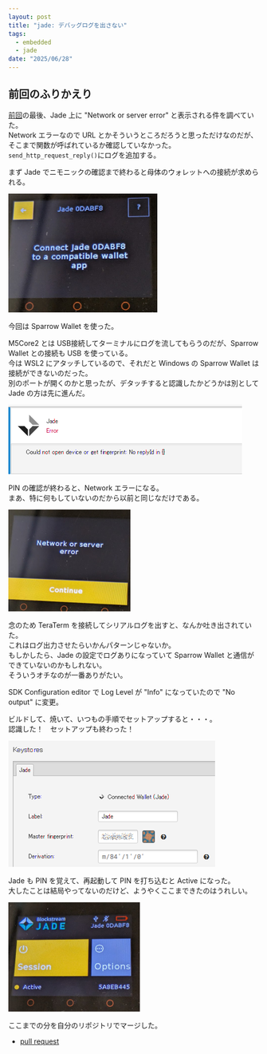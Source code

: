 ```yaml
---
layout: post
title: "jade: デバッグログを出さない"
tags:
  - embedded
  - jade
date: "2025/06/28"
---
```


## 前回のふりかえり

[前回](https://blog.hirokuma.work/2025/06/20250601-m5.html#%E3%81%A1%E3%82%87%E3%81%A3%E3%81%A8%E8%AA%AD%E3%82%93%E3%81%A0%E3%81%A0%E3%81%91%E3%81%AE%E5%8B%9D%E6%89%8B%E3%81%AA%E6%8E%A8%E6%B8%AC)の最後、Jade 上に "Network or server error" と表示される件を調べていた。  
Network エラーなので URL とかそういうところだろうと思っただけなのだが、そこまで関数が呼ばれているか確認していなかった。  
`send_http_request_reply()`にログを追加する。

まず Jade でニモニックの確認まで終わると母体のウォレットへの接続が求められる。

![image](images/20250628a-2.png)

今回は Sparrow Wallet を使った。

M5Core2 とは USB接続してターミナルにログを流してもらうのだが、Sparrow Wallet との接続も USB を使っている。  
今は WSL2 にアタッチしているので、それだと Windows の Sparrow Wallet は接続ができないのだった。  
別のポートが開くのかと思ったが、デタッチすると認識したかどうかは別として Jade の方は先に進んだ。

![image](images/20250628a-1.png)

PIN の確認が終わると、Network エラーになる。  
まあ、特に何もしていないのだから以前と同じなだけである。

![image](images/20250628a-4.png)

念のため TeraTerm を接続してシリアルログを出すと、なんか吐き出されていた。  
これはログ出力させたらいかんパターンじゃないか。  
もしかしたら、Jade の設定でログありになっていて Sparrow Wallet と通信ができていないのかもしれない。  
そういうオチなのが一番ありがたい。

SDK Configuration editor で Log Level が "Info" になっていたので "No output" に変更。

ビルドして、焼いて、いつもの手順でセットアップすると・・・。  
認識した！　セットアップも終わった！

![image](images/20250628a-5.png)

Jade も PIN を覚えて、再起動して PIN を打ち込むと Active になった。  
大したことは結局やってないのだけど、ようやくここまできたのはうれしい。

![image](images/20250628a-6.png)

ここまでの分を自分のリポジトリでマージした。

* [pull request](https://github.com/hirokuma/Jade-Core2/pull/1)
